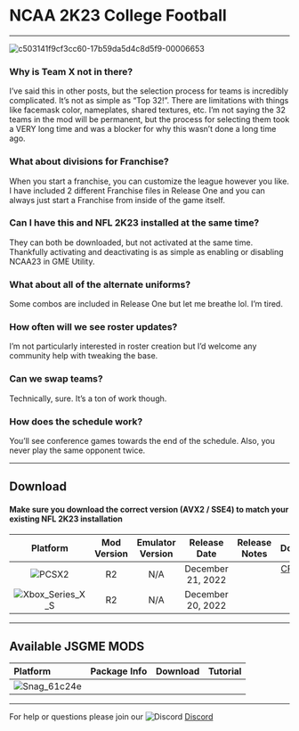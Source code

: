 # NCAA 2K23 College Football

-----
![c503141f9cf3cc60-17b59da5d4c8d5f9-00006653](https://user-images.githubusercontent.com/69597675/208923646-221d8493-abf8-4f96-8484-5fa9bc3fbadc.png)


### Why is Team X not in there?
I’ve said this in other posts, but the selection process for teams is incredibly complicated. It’s not as simple as “Top 32!”. There are limitations with things like facemask color, nameplates, shared textures, etc. I’m not saying the 32 teams in the mod will be permanent, but the process for selecting them took a VERY long time and was a blocker for why this wasn’t done a long time ago.

### What about divisions for Franchise?
When you start a franchise, you can customize the league however you like. I have included 2 different Franchise files in Release One and you can always just start a Franchise from inside of the game itself.

### Can I have this and NFL 2K23 installed at the same time?
They can both be downloaded, but not activated at the same time. Thankfully activating and deactivating is as simple as enabling or disabling NCAA23 in GME Utility.

### What about all of the alternate uniforms?
Some combos are included in Release One but let me breathe lol. I’m tired.

### How often will we see roster updates?
I’m not particularly interested in roster creation but I’d welcome any community help with tweaking the base.

### Can we swap teams?
Technically, sure. It’s a ton of work though.

### How does the schedule work?
You’ll see conference games towards the end of the schedule. Also, you never play the same opponent twice.

-----

## Download
#### Make sure you download the correct version (AVX2 / SSE4) to match your existing NFL 2K23 installation
| Platform | Mod Version | Emulator Version | Release Date  | Release Notes | Download | Tutorial |
| :-------------: | :-------------: | :-------------: | :-------------: | :-------------: | :-------------: |  :-------------: |
| ![PCSX2](https://user-images.githubusercontent.com/69597675/124647169-9baf0800-de63-11eb-974c-a7a4b2aecc1d.png) | R2 | N/A | December 21, 2022  |  | [CFB Add-on]() | [Tutorial]() |
| ![Xbox_Series_X_S](https://user-images.githubusercontent.com/69597675/155858271-c6788630-e7c0-47bb-8138-018d2d3db0c1.png) | R2 | N/A | December 20, 2022 |  | [Xbox](https://www.mediafire.com/folder/y5fczc0k9lt2m/NCAA_2K_Mods_for_Xbox_Series_X%7CS) | [Tutorial](https://youtu.be/sYd20cjqB6k) |


---------
## Available JSGME MODS
| Platform | Package Info | Download | Tutorial |
| :------------- | :------------- | :------------- | :------------- |
| ![Snag_61c24e](https://user-images.githubusercontent.com/69597675/150687521-fa2844f5-8343-443d-b9cc-24aebc94182a.png) |  |  |  |

---------
For help or questions please join our ![Discord](https://user-images.githubusercontent.com/69597675/124640725-d1e88980-de5b-11eb-926d-ec5f55b19a62.png) [Discord](https://discord.gg/sBVXzYb)

